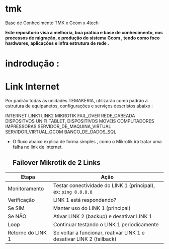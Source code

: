 # tmk
Base de Conhecimento TMK x Gcom x 4tech

  **Este repositorio visa a melhoria, boa prática e base de conhecimento, nos processos de migração, e produção do sistema Gcom , tendo como foco hardwares, aplicações e infra estrutura de rede .**

# indrodução :

# Link Internet
 Por padrão todas as unidades TEMAKERIA, utilizarão como padrão a estrutura de equipanetos, configurações e serviços descristos abaixo :

 INTERNET
    LINK1
    LINK2
        MIKROTIK
            FAIL_OVER
            REDE_CABEADA
                DISPOSITVOS
                    UNIFI
                        TABLET, DISPOSITIVOS MOVEIS
                    COMPUTADORES
                    IMPRESSORAS
                    SERVIDOR_DE_MAQUINA_VIRTUAL
                        SERVIDOR_VIRTUAL_GCOM
                            BANCO_DE_DADOS_SQL


 
 - O fluxo abaixo explica de forma simples , como o Mikrotik irá tratar uma falha no link de internet.
   ## Failover Mikrotik de 2 Links ##

| Etapa               | Ação                                                                 |
|---------------------|----------------------------------------------------------------------|
| Monitoramento       | Testar conectividade do LINK 1 (principal), ex: `ping 8.8.8.8`       |
| Verificação         | LINK 1 está respondendo?                                              |
| Se SIM              | Manter uso do LINK 1 (principal)                                     |
| Se NÃO              | Ativar LINK 2 (backup) e desativar LINK 1                            |
| Loop                | Continuar testando o LINK 1 periodicamente                           |
| Retorno do LINK 1   | Se voltar a funcionar, reativar LINK 1 e desativar LINK 2 (failback) |


 
